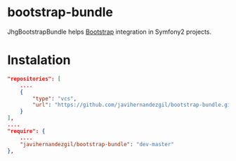 bootstrap-bundle
================
JhgBootstrapBundle helps <a href="http://getbootstrap.com/">Bootstrap</a> integration in Symfony2 projects.


Instalation
===========
```json
"repositories": [
    ....
    {
        "type": "vcs",
        "url": "https://github.com/javihernandezgil/bootstrap-bundle.git"
    }
],
....
"require": {
    ....
    "javihernandezgil/bootstrap-bundle": "dev-master"
},
```